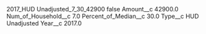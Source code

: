 <?xml version="1.0" encoding="UTF-8"?>
<CustomMetadata xmlns="http://soap.sforce.com/2006/04/metadata" xmlns:xsi="http://www.w3.org/2001/XMLSchema-instance" xmlns:xsd="http://www.w3.org/2001/XMLSchema">
    <label>2017_HUD Unadjusted_7_30_42900</label>
    <protected>false</protected>
    <values>
        <field>Amount__c</field>
        <value xsi:type="xsd:double">42900.0</value>
    </values>
    <values>
        <field>Num_of_Household__c</field>
        <value xsi:type="xsd:double">7.0</value>
    </values>
    <values>
        <field>Percent_of_Median__c</field>
        <value xsi:type="xsd:double">30.0</value>
    </values>
    <values>
        <field>Type__c</field>
        <value xsi:type="xsd:string">HUD Unadjusted</value>
    </values>
    <values>
        <field>Year__c</field>
        <value xsi:type="xsd:double">2017.0</value>
    </values>
</CustomMetadata>
